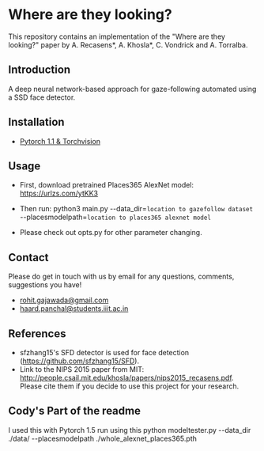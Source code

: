 # Where are they looking?

This repository contains an implementation of the "Where are they looking?" paper by A. Recasens*, A. Khosla*, C. Vondrick and A. Torralba.

## Introduction

A deep neural network-based approach for gaze-following automated using a SSD face detector.

## Installation

- [Pytorch 1.1 & Torchvision](https://pytorch.org/)

## Usage

* First, download pretrained Places365 AlexNet model: https://urlzs.com/ytKK3

* Then run: python3 main.py --data_dir=`location to gazefollow dataset` --placesmodelpath=`location to places365 alexnet model`


* Please check out opts.py for other parameter changing.

## Contact

Please do get in touch with us by email for any questions, comments, suggestions you have!

* rohit.gajawada@gmail.com
* haard.panchal@students.iiit.ac.in

## References

* sfzhang15's SFD detector is used for face detection (https://github.com/sfzhang15/SFD).
* Link to the NIPS 2015 paper from MIT: http://people.csail.mit.edu/khosla/papers/nips2015_recasens.pdf. Please cite them if you decide to use this project for your research.


## Cody's Part of the readme 
I used this with Pytorch 1.5
run using this 
python modeltester.py --data_dir ./data/ --placesmodelpath ./whole_alexnet_places365.pth